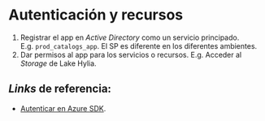 



# Autenticación y recursos

1. Registrar el app en _Active Directory_ como un servicio principado.  
    E.g. `prod_catalogs_app`. 
    El SP es diferente en los diferentes ambientes. 
2. Dar permisos al app para los servicios o recursos. 
    E.g. Acceder al _Storage_ de Lake Hylia. 



## _Links_ de referencia: 

- [Autenticar en Azure SDK][azure-sdk]. 



[azure-sdk]: https://docs.microsoft.com/en-us/azure/developer/python/azure-sdk-authenticate
[local-env]: https://docs.microsoft.com/en-us/azure/developer/python/configure-local-development-environment?tabs=cmd
